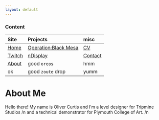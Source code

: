 ```yaml
---
layout: default
---
```


### Content

| Site         | Projects          | misc |
|:-------------|:------------------|:------|
| [Home](./index.md) | [Operation:Black Mesa](./obm.md) | [CV](./OliverCurtis.pdf)  |
| [Twitch](https://www.twitch.tv/fragalicious) | [nDisplay](./nDisplay.md) | [Contact](./contact.md)  |
| [About](./about.md)           | good `oreos`      | hmm   |
| ok           | good `zoute` drop | yumm  |

# About Me

Hello there! My name is Oliver Curtis and I'm a level designer for Tripmine Studios /n
and a technical demonstrator for Plymouth College of Art. /n

